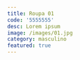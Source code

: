 ```yaml
---
title: Roupa 01
code: '5555555'
desc: Lorem ipsum
image: /images/01.jpg
category: masculino
featured: true
---
```

